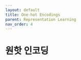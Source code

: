 ```yaml
---
layout: default
title: One-hot Encodings
parent: Representation Learning
nav_order: 4
---
```


# 원핫 인코딩

